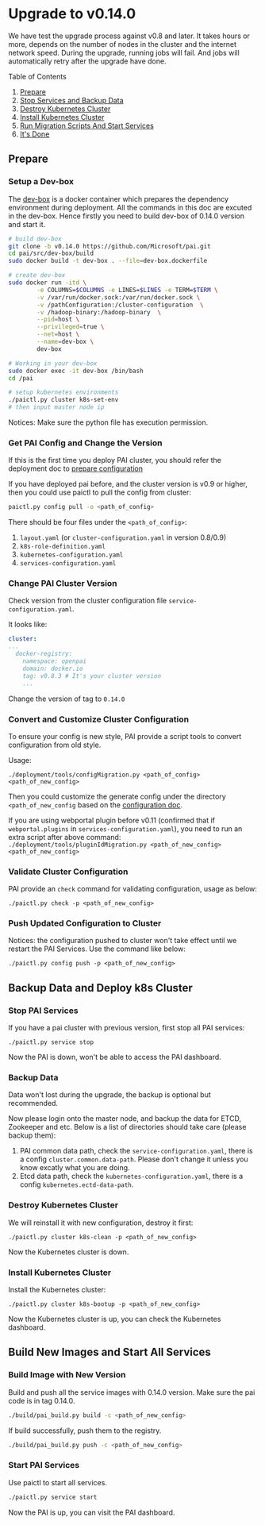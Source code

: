 # Upgrade to v0.14.0

We have test the upgrade process against v0.8 and later.
It takes hours or more, depends on the number of nodes in the cluster and the internet network speed.
During the upgrade, running jobs will fail. And jobs will automatically retry after the upgrade have done.

Table of Contents

1. [Prepare](#Prepare)
2. [Stop Services and Backup Data](#Stop-Services-and-Backup-Data)
3. [Destroy Kubernetes Cluster](#Destroy-Kubernetes-Cluster)
4. [Install Kubernetes Cluster](#Install-Kubernetes-Cluster)
5. [Run Migration Scripts And Start Services](#Run-Migration-Scripts-And-Start-Services)
6. [It's Done](#It's-Done)

## Prepare

### Setup a Dev-box

The [dev-box](../pai-management/doc/how-to-setup-dev-box.md) is a docker container which prepares the dependency environment during deployment. All the commands in this doc are excuted in the dev-box. Hence firstly you need to build dev-box of 0.14.0 version and start it.

```bash
# build dev-box
git clone -b v0.14.0 https://github.com/Microsoft/pai.git
cd pai/src/dev-box/build
sudo docker build -t dev-box . --file=dev-box.dockerfile

# create dev-box
sudo docker run -itd \
        -e COLUMNS=$COLUMNS -e LINES=$LINES -e TERM=$TERM \
        -v /var/run/docker.sock:/var/run/docker.sock \
        -v /pathConfiguration:/cluster-configuration  \
        -v /hadoop-binary:/hadoop-binary  \
        --pid=host \
        --privileged=true \
        --net=host \
        --name=dev-box \
        dev-box

# Working in your dev-box
sudo docker exec -it dev-box /bin/bash
cd /pai

# setup kubernetes environments
./paictl.py cluster k8s-set-env
# then input master node ip
```

Notices: Make sure the python file has execution permission.

### Get PAI Config and Change the Version

If this is the first time you deploy PAI cluster, you should refer the deployment doc to [prepare configuration](../pai-management/doc/distributed-deploy.md#c-step-2)

If you have deployed pai before, and the cluster version is v0.9 or higher, then you could use paictl to pull the config from cluster:

```bash
paictl.py config pull -o <path_of_config>
```

There should be four files under the `<path_of_config>`:

1. `layout.yaml` (or `cluster-configuration.yaml` in version 0.8/0.9)
2. `k8s-role-definition.yaml`
3. `kubernetes-configuration.yaml`
4. `services-configuration.yaml`

### Change PAI Cluster Version

Check version from the cluster configuration file `service-configuration.yaml`.

It looks like:

```yaml
cluster:
...
  docker-registry:
    namespace: openpai
    domain: docker.io
    tag: v0.8.3 # It's your cluster version
    ...
```

Change the version of tag to ```0.14.0```

### Convert and Customize Cluster Configuration

To ensure your config is new style, PAI provide a script tools to convert configuration from old style.

Usage:

`./deployment/tools/configMigration.py <path_of_config> <path_of_new_config>`

Then you could customize the generate config under the directory `<path_of_new_config` based on the [configuration doc](../pai-management/doc/how-to-generate-cluster-config.md#Customize).

If you are using webportal plugin before v0.11 (confirmed that if `webportal.plugins` in `services-configuration.yaml`),
you need to run an extra script after above command:
`./deployment/tools/pluginIdMigration.py <path_of_new_config> <path_of_new_config>`

### Validate Cluster Configuration

PAI provide an `check` command for validating configuration, usage as below:

`./paictl.py check -p <path_of_new_config>`

### Push Updated Configuration to Cluster

Notices: the configuration pushed to cluster won't take effect until we restart the PAI Services.
Use the command like below:

`./paictl.py config push -p <path_of_new_config>`

## Backup Data and Deploy k8s Cluster

### Stop PAI Services

If you have a pai cluster with previous version, first stop all PAI services:

`./paictl.py service stop`

Now the PAI is down, won't be able to access the PAI dashboard.

### Backup Data

Data won't lost during the upgrade, the backup is optional but recommended.

Now please login onto the master node, and backup the data for ETCD, Zookeeper and etc.
Below is a list of directories should take care (please backup them):

1. PAI common data path, check the `service-configuration.yaml`, there is a config `cluster.common.data-path`. Please don't change it unless you know excatly what you are doing.
2. Etcd data path, check the `kubernetes-configuration.yaml`, there is a config `kubernetes.ectd-data-path`.

### Destroy Kubernetes Cluster

We will reinstall it with new configuration, destroy it first:

`./paictl.py cluster k8s-clean -p <path_of_new_config>`

Now the Kubernetes cluster is down.

### Install Kubernetes Cluster

Install the Kubernetes cluster:

`./paictl.py cluster k8s-bootup -p <path_of_new_config>`

Now the Kubernetes cluster is up, you can check the Kubernetes dashboard.

## Build New Images and Start All Services

### Build Image with New Version

Build and push all the service images with 0.14.0 version. Make sure the pai code is in tag 0.14.0.

```bash
./build/pai_build.py build -c <path_of_new_config>
```

If build successfully, push them to the registry.

```bash
./build/pai_build.py push -c <path_of_new_config>
```

### Start PAI Services

Use paictl to start all services.

```bash
./paictl.py service start
```

Now the PAI is up, you can visit the PAI dashboard.
